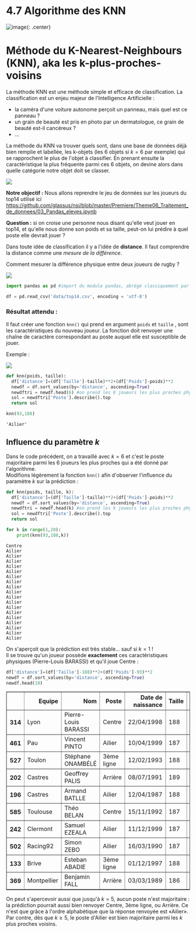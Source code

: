 # 4.7 Algorithme des KNN

![image](data/BO.png){: .center}

# Méthode du K-Nearest-Neighbours (KNN), aka les k-plus-proches-voisins
La méthode KNN est une méthode simple et efficace de classification. La classification est un enjeu majeur de l'Intelligence Artificielle :

- la caméra d'une voiture autonome perçoit un panneau, mais quel est ce panneau ?
- un grain de beauté est pris en photo par un dermatologue, ce grain de beauté est-il cancéreux ?
- ...

La méthode du KNN va trouver quels sont, dans une base de données déjà bien remplie et labellée, les k-objets (les 6 objets si $k=6$ par exemple) qui se rapprochent le plus de l'objet à classifier. En prenant ensuite la caractéristique la plus fréquente parmi ces 6 objets, on devine alors dans quelle catégorie notre objet doit se classer.


![](data/picKNN.png)

**Notre objectif :** 
Nous allons reprendre le jeu de données sur les joueurs du top14 utilisé ici https://github.com/glassus/nsi/blob/master/Premiere/Theme06_Traitement_de_donnees/03_Pandas_eleves.ipynb


**Question :** si on croise une personne nous disant qu'elle veut jouer en top14, et qu'elle nous donne son poids et sa taille, peut-on lui prédire à quel poste elle devrait jouer ?

Dans toute idée de classification il y a l'idée de **distance**. Il faut comprendre la distance comme une _mesure de la différence_. 

Comment mesurer la différence physique entre deux joueurs de rugby ? 

![](data/distAB.png)


```python
import pandas as pd #import du module pandas, abrégé classiquement par "pd"
```


```python
df = pd.read_csv('data/top14.csv', encoding = 'utf-8')
```

### Résultat attendu :

Il faut créer une fonction `knn()` qui prend en argument `poids` et `taille` , sont les caractéristiques du nouveau joueur. La fonction doit renvoyer une chaîne de caractère correspondant au poste auquel elle est susceptible de jouer.

Exemple : 

![](data/knn2.png)




```python
def knn(poids, taille):
  df['distance']=(df['Taille']-taille)**2+(df['Poids']-poids)**2
  newdf = df.sort_values(by='distance', ascending=True)
  newdftri = newdf.head(6) #on prend les 6 joueurs les plus proches physiquement
  sol = newdftri['Poste'].describe().top
  return sol
```


```python
knn(93,188)
```




    'Ailier'



## Influence du paramètre $k$

Dans le code précédent, on a travaillé avec $k=6$ et c'est le poste majoritaire parmi les 6 joueurs les plus proches qui a été donné par l'algorithme.  
Modifions légèrement la fonction `knn()` afin d'observer l'influence du paramètre $k$ sur la prédiction :


```python
def knn(poids, taille, k):
  df['distance']=(df['Taille']-taille)**2+(df['Poids']-poids)**2
  newdf = df.sort_values(by='distance', ascending=True)
  newdftri = newdf.head(k) #on prend les k joueurs les plus proches physiquement
  sol = newdftri['Poste'].describe().top
  return sol

for k in range(1,20):
    print(knn(93,188,k))
```

    Centre
    Ailier
    Ailier
    Ailier
    Ailier
    Ailier
    Ailier
    Ailier
    Ailier
    Ailier
    Ailier
    Ailier
    Ailier
    Ailier
    Ailier
    Ailier
    Ailier
    Ailier
    Ailier


On s'aperçoit que la prédiction est très stable... sauf si $k=1$ !  
Il se trouve qu'un joueur possède **exactement** ces caractéristiques physiques (Pierre-Louis BARASSI) et qu'il joue Centre :


```python
df['distance']=(df['Taille']-188)**2+(df['Poids']-93)**2
newdf = df.sort_values(by='distance', ascending=True)
newdf.head(10)
```




<div>
<style scoped>
    .dataframe tbody tr th:only-of-type {
        vertical-align: middle;
    }

    .dataframe tbody tr th {
        vertical-align: top;
    }

    .dataframe thead th {
        text-align: right;
    }
</style>
<table border="1" class="dataframe">
  <thead>
    <tr style="text-align: right;">
      <th></th>
      <th>Equipe</th>
      <th>Nom</th>
      <th>Poste</th>
      <th>Date de naissance</th>
      <th>Taille</th>
      <th>Poids</th>
      <th>distance</th>
    </tr>
  </thead>
  <tbody>
    <tr>
      <th>314</th>
      <td>Lyon</td>
      <td>Pierre-Louis BARASSI</td>
      <td>Centre</td>
      <td>22/04/1998</td>
      <td>188</td>
      <td>93</td>
      <td>0</td>
    </tr>
    <tr>
      <th>461</th>
      <td>Pau</td>
      <td>Vincent PINTO</td>
      <td>Ailier</td>
      <td>10/04/1999</td>
      <td>187</td>
      <td>93</td>
      <td>1</td>
    </tr>
    <tr>
      <th>527</th>
      <td>Toulon</td>
      <td>Stéphane ONAMBÉLÉ</td>
      <td>3ème ligne</td>
      <td>12/02/1993</td>
      <td>188</td>
      <td>94</td>
      <td>1</td>
    </tr>
    <tr>
      <th>202</th>
      <td>Castres</td>
      <td>Geoffrey PALIS</td>
      <td>Arrière</td>
      <td>08/07/1991</td>
      <td>189</td>
      <td>93</td>
      <td>1</td>
    </tr>
    <tr>
      <th>196</th>
      <td>Castres</td>
      <td>Armand BATLLE</td>
      <td>Ailier</td>
      <td>12/04/1987</td>
      <td>188</td>
      <td>92</td>
      <td>1</td>
    </tr>
    <tr>
      <th>585</th>
      <td>Toulouse</td>
      <td>Théo BELAN</td>
      <td>Centre</td>
      <td>15/11/1992</td>
      <td>187</td>
      <td>94</td>
      <td>2</td>
    </tr>
    <tr>
      <th>242</th>
      <td>Clermont</td>
      <td>Samuel EZEALA</td>
      <td>Ailier</td>
      <td>11/12/1999</td>
      <td>187</td>
      <td>94</td>
      <td>2</td>
    </tr>
    <tr>
      <th>502</th>
      <td>Racing92</td>
      <td>Simon ZEBO</td>
      <td>Ailier</td>
      <td>16/03/1990</td>
      <td>187</td>
      <td>94</td>
      <td>2</td>
    </tr>
    <tr>
      <th>133</th>
      <td>Brive</td>
      <td>Esteban ABADIE</td>
      <td>3ème ligne</td>
      <td>01/12/1997</td>
      <td>188</td>
      <td>95</td>
      <td>4</td>
    </tr>
    <tr>
      <th>369</th>
      <td>Montpellier</td>
      <td>Benjamin FALL</td>
      <td>Arrière</td>
      <td>03/03/1989</td>
      <td>186</td>
      <td>93</td>
      <td>4</td>
    </tr>
  </tbody>
</table>
</div>



On peut s'apercevoir aussi que jusqu'à $k=5$, aucun poste n'est majoritaire : la prédiction pourrait aussi bien renvoyer Centre, 3ème ligne, ou Arrière. Ce n'est que grâce à l'ordre alphabétique que la réponse renvoyée est «Ailier». Par contre, dès que $k \geqslant 5$, le poste d'Ailier est bien majoritaire parmi les $k$ plus proches voisins.


```python

```
